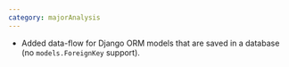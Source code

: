 ```yaml
---
category: majorAnalysis
---
```

* Added data-flow for Django ORM models that are saved in a database (no `models.ForeignKey` support).
